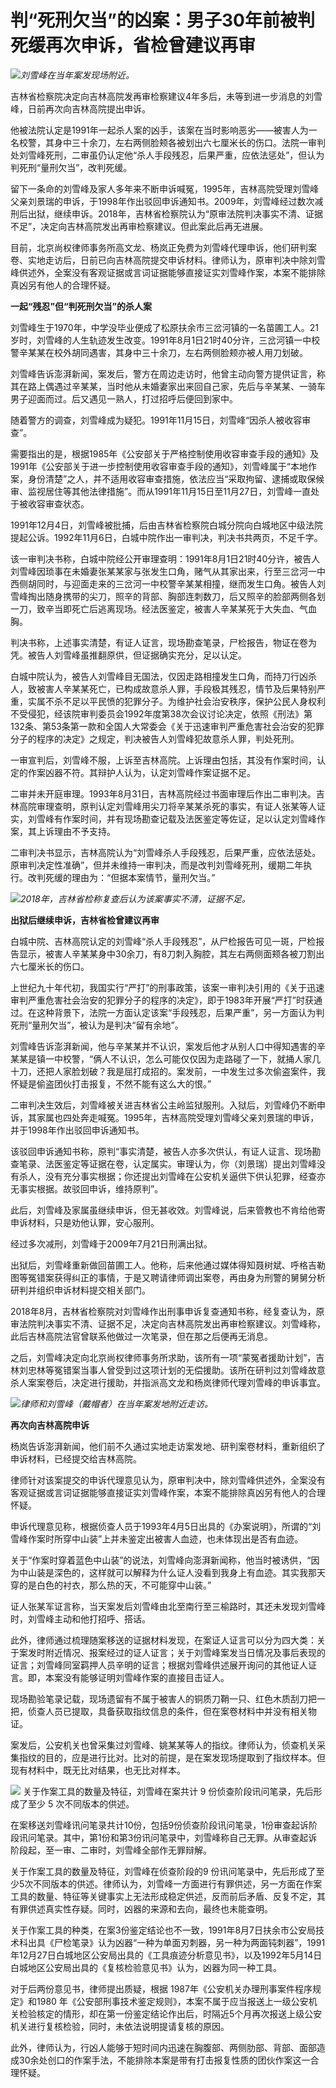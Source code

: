 # 判“死刑欠当”的凶案：男子30年前被判死缓再次申诉，省检曾建议再审

![](https://inews.gtimg.com/om_bt/OUeTQ13sPDD8Q9YCVw12uqBrfwomzOOtwUANUt_5GMNCoAA/1000)_刘雪峰在当年案发现场附近。_

吉林省检察院决定向吉林高院发再审检察建议4年多后，未等到进一步消息的刘雪峰，日前再次向吉林高院提出申诉。

他被法院认定是1991年一起杀人案的凶手，该案在当时影响恶劣——被害人为一名校警，其身中三十余刀，左右两侧脸颊各被划出六七厘米长的伤口。法院一审判处刘雪峰死刑，二审虽仍认定他“杀人手段残忍，后果严重，应依法惩处”，但认为判死刑“量刑欠当”，改判死缓。

留下一条命的刘雪峰及家人多年来不断申诉喊冤，1995年，吉林高院受理刘雪峰父亲刘景瑞的申诉，于1998年作出驳回申诉通知书。2009年，刘雪峰经过数次减刑后出狱，继续申诉。2018年，吉林省检察院认为“原审法院判决事实不清、证据不足”，决定向吉林高院发出再审检察建议。但此案此后再无进展。

目前，北京尚权律师事务所高文龙、杨岚正免费为刘雪峰代理申诉，他们研判案卷、实地走访后，日前已向吉林高院提交申诉材料。律师认为，原审判决中除刘雪峰供述外，全案没有客观证据或言词证据能够直接证实刘雪峰作案，本案不能排除真凶另有他人的合理怀疑。

**一起“残忍”但“判死刑欠当”的杀人案**

刘雪峰生于1970年，中学没毕业便成了松原扶余市三岔河镇的一名苗圃工人。21岁时，刘雪峰的人生轨迹发生改变。1991年8月1日21时40分许，三岔河镇一中校警辛某某在校外胡同遇害，其身中三十余刀，左右两侧脸颊亦被人用刀划破。

刘雪峰告诉澎湃新闻，案发后，警方在周边走访时，他曾主动向警方提供证言，称其在路上偶遇过辛某某，当时他从未婚妻家出来回自己家，先后与辛某某、一骑车男子迎面而过。后又遇见一熟人，打过招呼后便回到家中。

随着警方的调查，刘雪峰成为疑犯。1991年11月15日，刘雪峰“因杀人被收容审查”。

需要指出的是，根据1985年《公安部关于严格控制使用收容审查手段的通知》及1991年《公安部关于进一步控制使用收容审查手段的通知》，刘雪峰属于“本地作案，身份清楚”之人，并不适用收容审查措施，依法应当“采取拘留、逮捕或取保候审、监视居住等其他法律措施”。而从1991年11月15日至11月27日，刘雪峰一直处于被收容审查状态。

1991年12月4日，刘雪峰被批捕，后由吉林省检察院白城分院向白城地区中级法院提起公诉。1992年11月6日，白城中院作出一审判决，判决书共两页，不足千字。

该一审判决书称，白城中院经公开审理查明：1991年8月1日21时40分许，被告人刘雪峰因琐事在未婚妻张某某家与张发生口角，赌气从其家出来，行至三岔河一中西侧胡同时，与迎面走来的三岔河一中校警辛某某相撞，继而发生口角。被告人刘雪峰掏出随身携带的尖刀，照辛的背部、胸部连刺数刀，后又照辛的脸部两侧各划一刀，致辛当即死亡后逃离现场。经法医鉴定，被害人辛某某死于大失血、气血胸。

判决书称，上述事实清楚，有证人证言，现场勘查笔录，尸检报告，物证在卷为凭。被告人刘雪峰虽推翻原供，但证据确实充分，足以认定。

白城中院认为，被告人刘雪峰目无国法，仅因走路相撞发生口角，而持刀行凶杀人，致被害人辛某某死亡，已构成故意杀人罪，手段极其残忍，情节及后果特别严重，实属不杀不足以平民愤的犯罪分子。为维护社会治安秩序，保护公民人身权利不受侵犯，经该院审判委员会1992年度第38次会议讨论决定，依照《刑法》第132条、第53条第一款和全国人大常委会《关于迅速审判严重危害社会治安的犯罪分子的程序的决定》之规定，判决被告人刘雪峰犯故意杀人罪，判处死刑。

一审宣判后，刘雪峰不服，上诉至吉林高院。上诉理由包括，其没有作案时间，认定的作案凶器不符。其辩护人认为，认定刘雪峰作案证据不足。

二审并未开庭审理。1993年8月31日，吉林高院经过书面审理后作出二审判决。吉林高院审理查明，原判认定刘雪峰用尖刀将辛某某杀死的事实，有证人张某等人证实，刘雪峰有作案时间，并有现场勘查记载及法医鉴定等佐证，足以认定刘雪峰作案，其上诉理由不予支持。

二审判决书显示，吉林高院认为“刘雪峰杀人手段残忍，后果严重，应依法惩处。原审判决定性准确”，但并未维持一审判决，而是改判刘雪峰死刑，缓期二年执行。改判死缓的理由为：“但据本案情节，量刑欠当。”

![](https://inews.gtimg.com/om_bt/OwCzXgKHmkI2dEiZgzhxKpFMbntM2HJ8KhNc0cQ_tj5jMAA/1000)_2018年，吉林省检称复查后认为该案事实不清，证据不足。_

**出狱后继续申诉，吉林省检曾建议再审**

白城中院、吉林高院认定的刘雪峰“杀人手段残忍”，从尸检报告可见一斑，尸检报告显示，被害人辛某某身中30余刀，有8刀刺入胸腔，其左右两侧面颊各被刀割出六七厘米长的伤口。

上世纪九十年代初，我国实行“严打”的刑事政策，该案一审判决引用的《关于迅速审判严重危害社会治安的犯罪分子的程序的决定》，即于1983年开展“严打”时获通过。在这种背景下，法院一方面认定该案“手段残忍，后果严重”，另一方面认为判死刑“量刑欠当”，被认为是判决“留有余地”。

刘雪峰告诉澎湃新闻，他与辛某某并不认识，案发后他才从别人口中得知遇害的辛某某是镇一中校警，“俩人不认识，怎么可能仅仅因为走路碰了一下，就捅人家几十刀，还把人家脸划破？我是屈打成招的。案发前，一中发生过多次偷盗案件，我怀疑是偷盗团伙打击报复，不然不能有这么大的恨。”

二审判决生效后，刘雪峰被关进吉林省公主岭监狱服刑。入狱后，刘雪峰仍不断申诉，其家属也四处奔走喊冤。1995年，吉林高院受理刘雪峰父亲刘景瑞的申诉，并于1998年作出驳回申诉通知书。

该驳回申诉通知书称，原判“事实清楚，被告人亦多次供认，有证人证言、现场勘查笔录、法医鉴定等证据在卷，认定属实。审理认为，你（刘景瑞）提出刘雪峰没有杀人，没有充分事实根据；你还提出刘雪峰在公安机关逼供下供认犯罪，经查亦无事实根据。故驳回申诉，维持原判”。

此后，刘雪峰及家属虽继续申诉，但无甚收效。刘雪峰说，后来管教也不肯给他寄申诉材料，只是劝他认罪，安心服刑。

经过多次减刑，刘雪峰于2009年7月21日刑满出狱。

出狱后，刘雪峰重新做回苗圃工人。他称，后来他通过媒体得知聂树斌、呼格吉勒图等冤错案获得纠正的事情，于是又聘请律师调出案卷，再由身为刑警的舅舅分析研判并组织申诉材料提交相关部门。

2018年8月，吉林省检察院对刘雪峰作出刑事申诉复查通知书称，经复查认为，原审法院判决事实不清、证据不足，决定向吉林高院发出再审检察建议。刘雪峰称，此后吉林高院法官曾联系他做过一次笔录，但在那之后便再无消息。

之后，刘雪峰决定向北京尚权律师事务所求助，该所有一项“蒙冤者援助计划”，吉林刘忠林等冤错案当事人曾受到过这项计划的无偿援助。该所在研判过刘雪峰故意杀人案案卷后，决定进行援助，并指派高文龙和杨岚律师代理刘雪峰的申诉事宜。

![](https://inews.gtimg.com/om_bt/OK3RMi_Oo18yRP5BoRXwiFYovBV-2HcdcYU6hu0SKZPSkAA/1000)_律师和刘雪峰（戴帽者）在当年案发地附近走访。_

**再次向吉林高院申诉**

杨岚告诉澎湃新闻，他们前不久通过实地走访案发地、研判案卷材料，重新组织了申诉材料，已经提交给吉林高院。

律师针对该案提交的申诉代理意见认为，原审判决中，除刘雪峰供述外，全案没有客观证据或言词证据能够直接证实刘雪峰作案，本案不能排除真凶另有他人的合理怀疑。

申诉代理意见称，根据侦查人员于1993年4月5日出具的《办案说明》，所谓的“刘雪峰作案时所穿中山装”上并未鉴定出被害人血迹，也未体现出是否有血迹。

关于“作案时穿着蓝色中山装”的说法，刘雪峰向澎湃新闻称，他当时被诱供，“因为中山装是深色的，这样就可以解释为什么证人没看到我身上有血迹。其实我那天穿的是白色的衬衣，那么热的天，不可能穿中山装。”

证人张某军证言称，当天案发后刘雪峰由北至南行至三榆路时，其还未发现刘雪峰时，刘雪峰主动和他打招呼、搭话。

此外，律师通过梳理随案移送的证据材料发现，在案证人证言可以分为四大类：关于案发时附近情况、报案经过的证人证言；关于刘雪峰案发当日情况及事后表现的证言；刘雪峰同室羁押人员辛明的证言；根据刘雪峰供述展开询问的其他证人证言。即，本案没有能够证明刘雪峰作案的直接目击证人。

现场勘验笔录记载，现场遗留有不属于被害人的铜质刀鞘一只、红色木质刮刀把一把，侦查人员已提取，具备获取指纹信息的条件，但在案卷材料中并没有相关物证。

案发后，公安机关也曾采集过刘雪峰、姚某某等人的指纹。律师认为，侦查机关采集指纹的目的，应是进行比对。比对的前提，是在案发现场提取到了指纹样本。但现有材料中，既无比对结果，也无比对样本。

![](https://inews.gtimg.com/om_bt/O7i438y0KdDEdmX9BNZptxZ3Qx__S-XmjlWZMSsfyke9UAA/1000)
关于作案工具的数量及特征，刘雪峰在案共计 9 份侦查阶段讯问笔录，先后形成了至少 5 次不同版本的供述。

在案移送刘雪峰讯问笔录共计10份，包括9份侦查阶段讯问笔录，1份审查起诉阶段讯问笔录。其中，第1份和第3份讯问笔录中，刘雪峰称自己无罪。从审查起诉阶段起，至一审、二审时，刘雪峰全部作无罪辩解。

关于作案工具的数量及特征，刘雪峰在侦查阶段的9
份讯问笔录中，先后形成了至少5次不同版本的供述。律师认为，刘雪峰一方面进行有罪供述，另一方面在作案工具的数量、特征等关键事实上无法形成稳定供述，反而前后矛盾、反复不定，其有罪供述真实性存疑。同时，凶器的来源和去向，最终也未能查明。

关于作案工具的种类，在案3份鉴定结论也不一致，1991年8月7日扶余市公安局技术科出具《尸检笔录》认为凶器“一种为单面刃刺器，另一种为两面钝刺器”，1991
年12月27日白城地区公安局出具的《工具痕迹分析意见书》，以及1992年5月14日白城地区公安局出具的《复核检验意见书》认为，凶器为同一种工具。

对于后两份意见书，律师提出质疑，根据 1987年《公安机关办理刑事案件程序规定》和1980
年《公安部刑事技术鉴定规则》，本案不属于应当报送上一级公安机关检验核定的情形，却在第一份鉴定结论作出后，时隔近5个月再次报送上级公安机关进行复核检验，同时，未依法说明提请复核的原因。

此外，律师认为，行凶人能够于短时间内迅速在胸腹部、两侧肋部、背部、面部造成30余处创口的作案手法，不能排除本案是带有打击报复性质的团伙作案这一合理怀疑。


